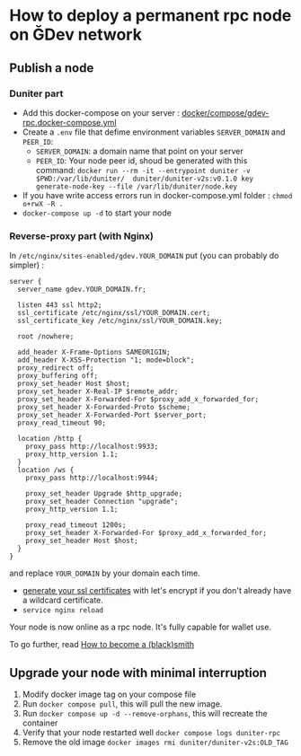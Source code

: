 # How to deploy a permanent rpc node on ĞDev network

## Publish a node

### Duniter part

- Add this docker-compose on your server :
[docker/compose/gdev-rpc.docker-compose.yml](https://git.duniter.org/nodes/rust/duniter-v2s/-/blob/master/docker/compose/gdev-rpc.docker-compose.yml)
- Create a `.env` file that defime environment variables `SERVER_DOMAIN` and `PEER_ID`:
  - `SERVER_DOMAIN`: a domain name that point on your server
  - `PEER_ID`: Your node peer id, shoud be generated with this command: `docker run --rm -it --entrypoint duniter -v $PWD:/var/lib/duniter/  duniter/duniter-v2s:v0.1.0 key generate-node-key --file /var/lib/duniter/node.key`
- If you have write access errors run in docker-compose.yml folder : `chmod o+rwX -R .`
- `docker-compose up -d` to start your node

### Reverse-proxy part (with Nginx)

In `/etc/nginx/sites-enabled/gdev.YOUR_DOMAIN` put (you can probably do simpler) :
```
server {
  server_name gdev.YOUR_DOMAIN.fr;

  listen 443 ssl http2;
  ssl_certificate /etc/nginx/ssl/YOUR_DOMAIN.cert;
  ssl_certificate_key /etc/nginx/ssl/YOUR_DOMAIN.key;

  root /nowhere;

  add_header X-Frame-Options SAMEORIGIN;
  add_header X-XSS-Protection "1; mode=block";
  proxy_redirect off;
  proxy_buffering off;
  proxy_set_header Host $host;
  proxy_set_header X-Real-IP $remote_addr;
  proxy_set_header X-Forwarded-For $proxy_add_x_forwarded_for;
  proxy_set_header X-Forwarded-Proto $scheme;
  proxy_set_header X-Forwarded-Port $server_port;
  proxy_read_timeout 90;

  location /http {
    proxy_pass http://localhost:9933;
    proxy_http_version 1.1;
  }
  location /ws {
    proxy_pass http://localhost:9944;

    proxy_set_header Upgrade $http_upgrade;
    proxy_set_header Connection "upgrade";
    proxy_http_version 1.1;

    proxy_read_timeout 1200s;
    proxy_set_header X-Forwarded-For $proxy_add_x_forwarded_for;
    proxy_set_header Host $host;
  }
}
```
and replace `YOUR_DOMAIN` by your domain each time.

- [generate your ssl certificates](https://github.com/acmesh-official/acme.sh) with let's encrypt
  if you don't already have a wildcard certificate.
- `service nginx reload`

Your node is now online as a rpc node. It's fully capable for wallet use.

To go further, read [How to become a (black)smith](./smith.md)

## Upgrade your node with minimal interruption

1. Modify docker image tag on your compose file
2. Run `docker compose pull`, this will pull the new image.
3. Run `docker compose up -d --remove-orphans`, this will recreate the container
4. Verify that your node restarted well `docker compose logs duniter-rpc`
5. Remove the old image `docker images rmi duniter/duniter-v2s:OLD_TAG`
